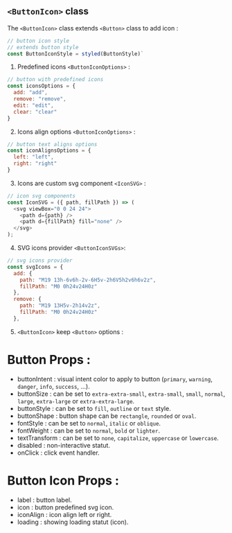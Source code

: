 ## `<ButtonIcon>` class

The `<ButtonIcon>` class extends `<Button>` class to add icon :

```js
// button icon style
// extends button style
const ButtonIconStyle = styled(ButtonStyle)`
```

1. Predefined icons `<ButtonIconOptions>` :

```js
// button with predefined icons
const iconsOptions = {
  add: "add",
  remove: "remove",
  edit: "edit",
  clear: "clear"
}
```

2. Icons align options `<ButtonIconOptions>` :

```js
// button text aligns options
const iconAlignsOptions = {
  left: "left",
  right: "right"
}
```

3. Icons are custom svg component `<IconSVG>` :

```js
// icon svg components
const IconSVG = ({ path, fillPath }) => (
  <svg viewBox="0 0 24 24">
    <path d={path} />
    <path d={fillPath} fill="none" />
  </svg>
);
```

4. SVG icons provider `<ButtonIconSVGs>`:

```js
// svg icons provider
const svgIcons = {
  add: {
    path: "M19 13h-6v6h-2v-6H5v-2h6V5h2v6h6v2z",
    fillPath: "M0 0h24v24H0z"
  },
  remove: {
    path: "M19 13H5v-2h14v2z",
    fillPath: "M0 0h24v24H0z"
  },
```

5. `<ButtonIcon>` keep `<Button>` options :

# Button Props :
- buttonIntent : visual intent color to apply to button (`primary`, `warning`, `danger`, `info`, `success`, ...).
- buttonSize : can be set to `extra-extra-small`, `extra-small`, `small`, `normal`, `large`, `extra-large` or  `extra-extra-large`.
- buttonStyle : can be set to `fill`, `outline` or `text` style.
- buttonShape : button shape can be `rectangle`, `rounded` or `oval`.
- fontStyle : can be set to `normal`, `italic` or `oblique`.
- fontWeight : can be set to `normal`, `bold` or `lighter`.
- textTransform :  can be set to `none`, `capitalize`, `uppercase` or `lowercase`.
- disabled : non-interactive statut.
- onClick : click event handler.

# Button Icon Props :
- label : button label.
- icon : button predefined svg icon.
- iconAlign : icon align left or right.
- loading : showing loading statut (icon).